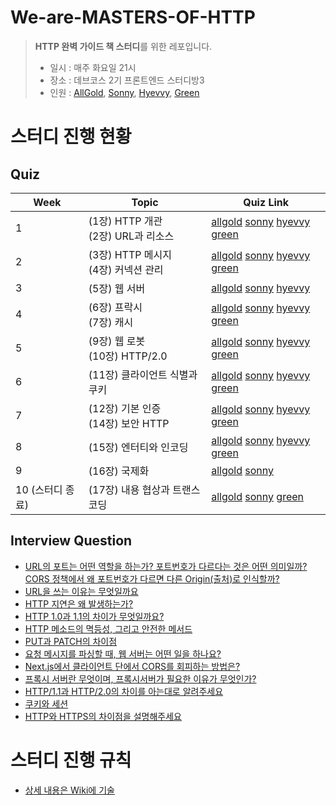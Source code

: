 # We-are-MASTERS-OF-HTTP
> **HTTP 완벽 가이드 책 스터디**를 위한 레포입니다.
> 
> - 일시 : 매주 화요일 21시 
> - 장소 : 데브코스 2기 프론트엔드 스터디방3
> - 인원 : [AllGold](https://github.com/dar-jeeling), [Sonny](https://github.com/sa02045), [Hyevvy](https://github.com/Hyevvy), [Green](https://github.com/yunjjeongjo)

# 스터디 진행 현황
## Quiz
| Week | Topic | Quiz Link |
|------|-------|-----------|
|  1  |(1장) HTTP 개관 <br> (2장) URL과 리소스      |     [allgold](https://github.com/prgrms-web-devcourse/We-are-the-MASTERS-OF-HTTP/blob/main/1%EC%A3%BC%EC%B0%A8/allgold.md) [sonny](https://github.com/prgrms-web-devcourse/We-are-the-MASTERS-OF-HTTP/blob/main/1%EC%A3%BC%EC%B0%A8/sonny.md) [hyevvy](https://github.com/prgrms-web-devcourse/We-are-the-MASTERS-OF-HTTP/blob/main/1%EC%A3%BC%EC%B0%A8/hyevvy.md) [green](https://github.com/prgrms-web-devcourse/We-are-the-MASTERS-OF-HTTP/blob/main/1%EC%A3%BC%EC%B0%A8/green.md)      |
|  2  |(3장) HTTP 메시지 <br> (4장) 커넥션 관리      |     [allgold](https://github.com/prgrms-web-devcourse/We-are-the-MASTERS-OF-HTTP/blob/main/2EC%A3%BC%EC%B0%A8/allgold.md) [sonny](https://github.com/prgrms-web-devcourse/We-are-the-MASTERS-OF-HTTP/blob/main/2EC%A3%BC%EC%B0%A8/sonny.md) [hyevvy](https://github.com/prgrms-web-devcourse/We-are-the-MASTERS-OF-HTTP/blob/main/2EC%A3%BC%EC%B0%A8/hyevvy.md) [green](https://github.com/prgrms-web-devcourse/We-are-the-MASTERS-OF-HTTP/blob/main/2EC%A3%BC%EC%B0%A8/green.md)      |
|  3  |(5장) 웹 서버   |     [allgold](https://github.com/prgrms-web-devcourse/We-are-the-MASTERS-OF-HTTP/blob/main/3%EC%A3%BC%EC%B0%A8/allgold.md) [sonny](https://github.com/prgrms-web-devcourse/We-are-the-MASTERS-OF-HTTP/blob/main/3%EC%A3%BC%EC%B0%A8/sonny.md) [hyevvy](https://github.com/prgrms-web-devcourse/We-are-the-MASTERS-OF-HTTP/blob/main/3%EC%A3%BC%EC%B0%A8/hyevvy.md)      |
|  4  |(6장) 프락시 <br> (7장) 캐시    |     [allgold](https://github.com/prgrms-web-devcourse/We-are-the-MASTERS-OF-HTTP/blob/main/4%EC%A3%BC%EC%B0%A8/allgold.md) [sonny](https://github.com/prgrms-web-devcourse/We-are-the-MASTERS-OF-HTTP/blob/main/4%EC%A3%BC%EC%B0%A8/sonny.md) [hyevvy](https://github.com/prgrms-web-devcourse/We-are-the-MASTERS-OF-HTTP/blob/main/4%EC%A3%BC%EC%B0%A8/hyevvy.md) [green](https://github.com/prgrms-web-devcourse/We-are-the-MASTERS-OF-HTTP/blob/main/4%EC%A3%BC%EC%B0%A8/green.md)      |
|  5  |(9장) 웹 로봇 <br> (10장) HTTP/2.0    |     [allgold](https://github.com/prgrms-web-devcourse/We-are-the-MASTERS-OF-HTTP/blob/main/5%EC%A3%BC%EC%B0%A8/allgold.md) [sonny](https://github.com/prgrms-web-devcourse/We-are-the-MASTERS-OF-HTTP/blob/main/5%EC%A3%BC%EC%B0%A8/sonny.md) [hyevvy](https://github.com/prgrms-web-devcourse/We-are-the-MASTERS-OF-HTTP/blob/main/5%EC%A3%BC%EC%B0%A8/hyevvy.md) [green](https://github.com/prgrms-web-devcourse/We-are-the-MASTERS-OF-HTTP/blob/main/5%EC%A3%BC%EC%B0%A8/green.md)     |
|  6  |(11장) 클라이언트 식별과 쿠키    |     [allgold](https://github.com/prgrms-web-devcourse/We-are-the-MASTERS-OF-HTTP/blob/main/6%EC%A3%BC%EC%B0%A8/allgold.md) [sonny](https://github.com/prgrms-web-devcourse/We-are-the-MASTERS-OF-HTTP/blob/main/6%EC%A3%BC%EC%B0%A8/sonny.md) [hyevvy](https://github.com/prgrms-web-devcourse/We-are-the-MASTERS-OF-HTTP/blob/main/6%EC%A3%BC%EC%B0%A8/hyevvy.md) [green](https://github.com/prgrms-web-devcourse/We-are-the-MASTERS-OF-HTTP/blob/main/6%EC%A3%BC%EC%B0%A8/green.md)     |
|  7  |(12장) 기본 인증 <br> (14장) 보안 HTTP    |     [allgold](https://github.com/prgrms-web-devcourse/We-are-the-MASTERS-OF-HTTP/blob/main/7%EC%A3%BC%EC%B0%A8/allgold.md) [sonny](https://github.com/prgrms-web-devcourse/We-are-the-MASTERS-OF-HTTP/blob/main/7%EC%A3%BC%EC%B0%A8/sonny.md) [hyevvy](https://github.com/prgrms-web-devcourse/We-are-the-MASTERS-OF-HTTP/blob/main/7%EC%A3%BC%EC%B0%A8/hyevvy.md) [green](https://github.com/prgrms-web-devcourse/We-are-the-MASTERS-OF-HTTP/blob/main/7%EC%A3%BC%EC%B0%A8/green.md)     |
|  8  |(15장) 엔터티와 인코딩  |     [allgold](https://github.com/prgrms-web-devcourse/We-are-the-MASTERS-OF-HTTP/blob/main/8%EC%A3%BC%EC%B0%A8/allgold.md) [sonny](https://github.com/prgrms-web-devcourse/We-are-the-MASTERS-OF-HTTP/blob/main/8%EC%A3%BC%EC%B0%A8/sonny.md) [hyevvy](https://github.com/prgrms-web-devcourse/We-are-the-MASTERS-OF-HTTP/blob/main/8%EC%A3%BC%EC%B0%A8/hyevvy.md) [green](https://github.com/prgrms-web-devcourse/We-are-the-MASTERS-OF-HTTP/blob/main/8%EC%A3%BC%EC%B0%A8/green.md)     |
|  9  |(16장) 국제화  |     [allgold](https://github.com/prgrms-web-devcourse/We-are-the-MASTERS-OF-HTTP/blob/main/9%EC%A3%BC%EC%B0%A8/allgold.md) [sonny](https://github.com/prgrms-web-devcourse/We-are-the-MASTERS-OF-HTTP/blob/main/9%EC%A3%BC%EC%B0%A8/sonny.md)    |
|  10 (스터디 종료) | (17장) 내용 협상과 트랜스코딩 |     [allgold](https://github.com/prgrms-web-devcourse/We-are-the-MASTERS-OF-HTTP/blob/main/10%EC%A3%BC%EC%B0%A8/allgold.md) [sonny](https://github.com/prgrms-web-devcourse/We-are-the-MASTERS-OF-HTTP/blob/main/10%EC%A3%BC%EC%B0%A8/sonny.md) [green](https://github.com/prgrms-web-devcourse/We-are-the-MASTERS-OF-HTTP/blob/main/10%EC%A3%BC%EC%B0%A8/green.md)   |

## Interview Question
- [URL의 포트는 어떤 역할을 하는가? 포트번호가 다르다는 것은 어떤 의미일까? CORS 정책에서 왜 포트번호가 다르면 다른 Origin(출처)로 인식할까?](https://github.com/prgrms-web-devcourse/We-are-the-MASTERS-OF-HTTP/discussions/19)
- [URL을 쓰는 이유는 무엇일까요](https://github.com/prgrms-web-devcourse/We-are-the-MASTERS-OF-HTTP/discussions/21)
- [HTTP 지연은 왜 발생하는가?](https://github.com/prgrms-web-devcourse/We-are-the-MASTERS-OF-HTTP/discussions/24)
- [HTTP 1.0과 1.1의 차이가 무엇일까요?](https://github.com/prgrms-web-devcourse/We-are-the-MASTERS-OF-HTTP/discussions/26)
- [HTTP 메소드의 멱등성, 그리고 안전한 메서드](https://github.com/prgrms-web-devcourse/We-are-the-MASTERS-OF-HTTP/discussions/32)
- [PUT과 PATCH의 차이점](https://github.com/prgrms-web-devcourse/We-are-the-MASTERS-OF-HTTP/discussions/33)
- [요청 메시지를 파싱할 때, 웹 서버는 어떤 일을 하나요?](https://github.com/prgrms-web-devcourse/We-are-the-MASTERS-OF-HTTP/discussions/36)
- [Next.js에서 클라이언트 단에서 CORS를 회피하는 방법은?](https://github.com/prgrms-web-devcourse/We-are-the-MASTERS-OF-HTTP/discussions/44)
- [프록시 서버란 무엇이며, 프록시서버가 필요한 이유가 무엇인가?](https://github.com/prgrms-web-devcourse/We-are-the-MASTERS-OF-HTTP/discussions/52)
- [HTTP/1.1과 HTTP/2.0의 차이를 아는대로 알려주세요](https://github.com/prgrms-web-devcourse/We-are-the-MASTERS-OF-HTTP/discussions/57)
- [쿠키와 세션](https://github.com/prgrms-web-devcourse/We-are-the-MASTERS-OF-HTTP/discussions/62)
- [HTTP와 HTTPS의 차이점을 설명해주세요](https://github.com/prgrms-web-devcourse/We-are-the-MASTERS-OF-HTTP/discussions/74)

# 스터디 진행 규칙
- [상세 내용은 Wiki에 기술](https://github.com/prgrms-web-devcourse/We-are-the-MASTERS-OF-HTTP/wiki)
